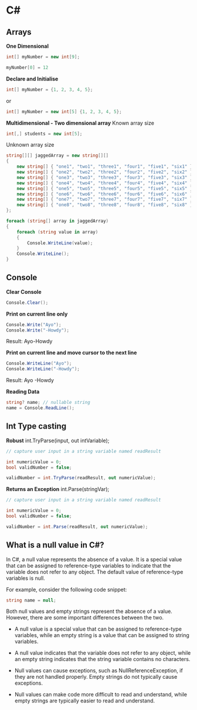 # C# 

## Arrays 
**One Dimensional**
```cs 
int[] myNumber = new int[9];

myNumber[0] = 12
```  

**Declare and Initialise**
```cs 
int[] myNumber = {1, 2, 3, 4, 5}; 
``` 
or 
```cs 
int[] myNumber = new int[5] {1, 2, 3, 4, 5}; 
``` 

**Multidimensional -  Two dimensional array**
Known array size 
```cs 
int[,] students = new int[5]; 
``` 


Unknown array size 
```cs 
string[][] jaggedArray = new string[][]
{
    new string[] { "one1", "two1", "three1", "four1", "five1", "six1" },
    new string[] { "one2", "two2", "three2", "four2", "five2", "six2" },
    new string[] { "one3", "two3", "three3", "four3", "five3", "six3" },
    new string[] { "one4", "two4", "three4", "four4", "five4", "six4" },
    new string[] { "one5", "two5", "three5", "four5", "five5", "six5" },
    new string[] { "one6", "two6", "three6", "four6", "five6", "six6" },
    new string[] { "one7", "two7", "three7", "four7", "five7", "six7" },
    new string[] { "one8", "two8", "three8", "four8", "five8", "six8" }
};

foreach (string[] array in jaggedArray)
{
    foreach (string value in array)
    {
        Console.WriteLine(value);
    }
    Console.WriteLine();
} 
``` 



## Console 
**Clear Console** 
```cs 
Console.Clear();
``` 

**Print on current line only**
```cs 
Console.Write("Ayo");
Console.Write("-Howdy");
``` 
Result:
Ayo-Howdy 

**Print on current line and move cursor to the next line**
```cs 
Console.WriteLine("Ayo");
Console.WriteLine("-Howdy");
``` 
Result: 
Ayo 
-Howdy 

**Reading Data** 
```cs 
string? name; // nullable string 
name = Console.ReadLine(); 
```

## Int Type casting 
**Robust** 
int.TryParse(input, out intVariable);  
```cs 
// capture user input in a string variable named readResult

int numericValue = 0;
bool validNumber = false;

validNumber = int.TryParse(readResult, out numericValue);  
``` 

**Returns an Exception**
int.Parse(stringVar);  
```cs 
// capture user input in a string variable named readResult

int numericValue = 0;
bool validNumber = false;

validNumber = int.Parse(readResult, out numericValue);  
```  



## What is a null value in C#?
In C#, a null value represents the absence of a value. It is a special value that can be assigned to reference-type variables to indicate that the variable does not refer to any object. The default value of reference-type variables is null.

For example, consider the following code snippet:
```cs 
string name = null;
``` 
Both null values and empty strings represent the absence of a value. However, there are some important differences between the two.

- A null value is a special value that can be assigned to reference-type variables, while an empty string is a value that can be assigned to string variables.

- A null value indicates that the variable does not refer to any object, while an empty string indicates that the string variable contains no characters. 

- Null values can cause exceptions, such as NullReferenceException, if they are not handled properly. Empty strings do not typically cause exceptions.

- Null values can make code more difficult to read and understand, while empty strings are typically easier to read and understand.



